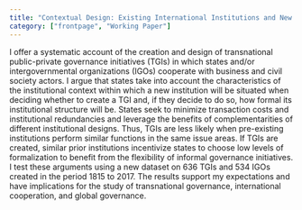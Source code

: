 ```yaml
---
title: "Contextual Design: Existing International Institutions and New Transnational Governance"
category: ["frontpage", "Working Paper"]
---
```

I offer a systematic account of the creation and design of transnational public-private governance
initiatives (TGIs) in which states and/or intergovernmental organizations (IGOs) cooperate with business
and civil society actors. I argue that states take into account the characteristics of the institutional
context within which a new institution will be situated when deciding whether to create a TGI and, if
they decide to do so, how formal its institutional structure will be. States seek to minimize transaction
costs and institutional redundancies and leverage the benefits of complementarities of different institutional
designs. Thus, TGIs are less likely when pre-existing institutions perform similar functions
in the same issue areas. If TGIs are created, similar prior institutions incentivize states to choose low
levels of formalization to benefit from the flexibility of informal governance initiatives. I test these
arguments using a new dataset on 636 TGIs and 534 IGOs created in the period 1815 to 2017. The
results support my expectations and have implications for the study of transnational governance, international
cooperation, and global governance.
